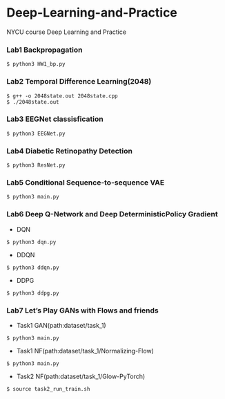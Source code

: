 # Deep-Learning-and-Practice
NYCU course Deep Learning and Practice

### Lab1 Backpropagation
```
$ python3 HW1_bp.py
```
### Lab2 Temporal Difference Learning(2048)
```
$ g++ -o 2048state.out 2048state.cpp
$ ./2048state.out
```
### Lab3 EEGNet classisfication
```
$ python3 EEGNet.py
```
### Lab4 Diabetic Retinopathy Detection
```
$ python3 ResNet.py
```
### Lab5 Conditional Sequence-to-sequence VAE
```
$ python3 main.py
```
### Lab6 Deep Q-Network and Deep DeterministicPolicy Gradient
* DQN
```
$ python3 dqn.py
```
* DDQN
```
$ python3 ddqn.py
```
* DDPG
```
$ python3 ddpg.py
```
### Lab7 Let’s Play GANs with Flows and friends
* Task1 GAN(path:dataset/task_1)
```
$ python3 main.py
```
* Task1 NF(path:dataset/task_1/Normalizing-Flow)
```
$ python3 main.py
```
* Task2 NF(path:dataset/task_1/Glow-PyTorch)
```
$ source task2_run_train.sh
```